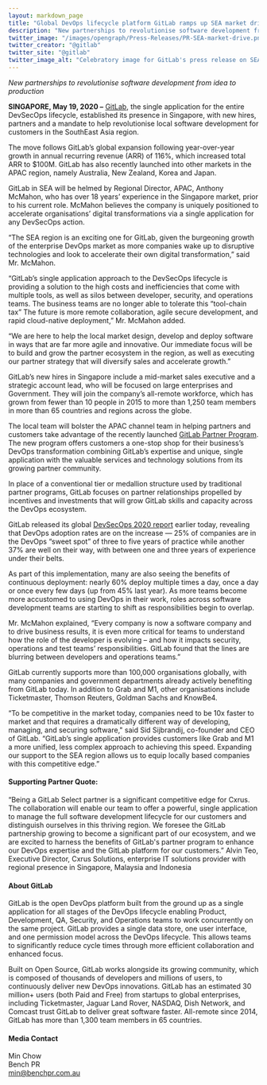 ```yaml
---
layout: markdown_page
title: "Global DevOps lifecycle platform GitLab ramps up SEA market drives"
description: "New partnerships to revolutionise software development from idea to production"
twitter_image: "/images/opengraph/Press-Releases/PR-SEA-market-drive.png"
twitter_creator: "@gitlab"
twitter_site: "@gitlab"
twitter_image_alt: "Celebratory image for GitLab's press release on SEA market drives"
---
```


_New partnerships to revolutionise software development from idea to production_

**SINGAPORE, May 19, 2020 –** [GitLab](https://about.gitlab.com/), the single application for the entire DevSecOps lifecycle,  established its presence in Singapore, with new hires, partners and a mandate to help revolutionise local software development for customers in the SouthEast Asia region.

The move follows GitLab’s global expansion following year-over-year growth in annual recurring revenue (ARR) of 116%, which increased total ARR to $100M. GitLab has also recently launched into other markets in the APAC region, namely Australia, New Zealand, Korea and Japan.

GitLab in SEA will be helmed by Regional Director, APAC, Anthony McMahon, who has over 18 years’ experience in the Singapore market, prior to his current role. McMahon believes the company is uniquely positioned to accelerate organisations’ digital transformations via a single application for any DevSecOps action.

“The SEA region is an exciting one for GitLab, given the burgeoning growth of the enterprise DevOps market as more companies wake up to disruptive technologies and look to accelerate their own digital transformation,” said Mr. McMahon.

“GitLab’s single application approach to the DevSecOps lifecycle is providing a solution to the high costs and inefficiencies that come with multiple tools, as well as silos between developer, security, and operations teams. The business teams are no longer able to tolerate this “tool-chain tax” The future is more remote collaboration, agile secure development, and rapid cloud-native deployment,” Mr. McMahon added.

“We are here to help the local market design, develop and deploy software in ways that are far more agile and innovative. Our immediate focus will be to build and grow the partner ecosystem in the region, as well as executing our partner strategy that will diversify sales and accelerate growth.”

GitLab’s new hires in Singapore include a mid-market sales executive and a strategic account lead, who will be focused on large enterprises and Government. They will join the company’s all-remote workforce, which has grown from fewer than 10 people in 2015 to more than 1,250 team members in more than 65 countries and regions across the globe.

The local team will bolster the APAC channel team in helping partners and customers take advantage of the recently launched [GitLab Partner Program](https://partners.gitlab.com/English/). The new program offers customers a one-stop shop for their business’s DevOps transformation combining GitLab’s expertise and unique, single application with the valuable services and technology solutions from its growing partner community.

In place of a conventional tier or medallion structure used by traditional partner programs, GitLab focuses on partner relationships propelled by incentives and investments that will grow GitLab skills and capacity across the DevOps ecosystem.

GitLab released its global [DevSecOps 2020 report](https://about.gitlab.com/developer-survey/) earlier today, revealing that DevOps adoption rates are on the increase — 25% of companies are in the DevOps “sweet spot” of three to five years of practice while another 37% are well on their way, with between one and three years of experience under their belts.

As part of this implementation, many are also seeing the benefits of continuous deployment: nearly 60% deploy multiple times a day, once a day or once every few days (up from 45% last year). As more teams become more accustomed to using DevOps in their work, roles across software development teams are starting to shift as responsibilities begin to overlap.

Mr. McMahon explained, “Every company is now a software company and to drive business results, it is even more critical for teams to understand how the role of the developer is evolving – and how it impacts security, operations and test teams’ responsibilities. GitLab found that the lines are blurring between developers and operations teams.”

GitLab currently supports more than 100,000 organisations globally, with many companies and government departments already actively benefiting from GitLab today. In addition to Grab and M1, other organisations include Ticketmaster, Thomson Reuters, Goldman Sachs and KnowBe4.

“To be competitive in the market today, companies need to be 10x faster to market and that requires a dramatically different way of developing, managing, and securing software," said Sid Sijbrandij, co-founder and CEO of GitLab. “GitLab’s single application provides customers like Grab and M1 a more unified, less complex approach to achieving this speed. Expanding our support to the SEA region allows us to equip locally based companies with this competitive edge.”

#### Supporting Partner Quote:
“Being a GitLab Select partner is a significant competitive edge for Cxrus. The collaboration will enable our team to offer a powerful, single application to manage the full software development lifecycle for our customers and distinguish ourselves in this thriving region. We foresee the GitLab partnership growing to become a significant part of our ecosystem, and we are excited to harness the benefits of GitLab's partner program to enhance our DevOps expertise and the GitLab platform for our customers.” Alvin Teo, Executive Director, Cxrus Solutions, enterprise IT solutions provider with regional presence in Singapore, Malaysia and Indonesia

#### About GitLab
GitLab is the open DevOps platform built from the ground up as a single application for all stages of the DevOps lifecycle enabling Product, Development, QA, Security, and Operations teams to work concurrently on the same project. GitLab provides a single data store, one user interface, and one permission model across the DevOps lifecycle. This allows teams to significantly reduce cycle times through more efficient collaboration and enhanced focus.

Built on Open Source, GitLab works alongside its growing community, which is composed of thousands of developers and millions of users, to continuously deliver new DevOps innovations. GitLab has an estimated 30 million+ users (both Paid and Free) from startups to global enterprises, including Ticketmaster, Jaguar Land Rover, NASDAQ, Dish Network, and Comcast trust GitLab to deliver great software faster. All-remote since 2014, GitLab has more than 1,300 team members in 65 countries.

#### Media Contact
Min Chow
<br>
Bench PR
<br>
min@benchpr.com.au
